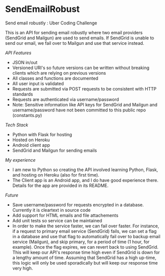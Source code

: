 # SendEmailRobust
Send email robustly : Uber Coding Challenge

This is an API for sending email robustly where two email providers (SendGrid and Mailgun) are used to send emails. If SendGrid is unable to send our email, we fail over to Mailgun and use that service instead.

_API Features_
* JSON in/out
* Versioned URI's so future versions can be written without breaking clients which are relying on previous versions
* All classes and functions are documented
* All user input is validated
* Requests are submitted via POST requests to be consistent with HTTP standards
* Requests are authenticated via username/password
* Note: Sensitive information like API keys for SendGrid and Mailgun and username/password have not been committed to this public repo (constants.py)

_Tech Stack_
* Python with Flask for hosting
* Hosted on Heroku
* Android client app
* SendGrid and Mailgun for sending emails

_My experience_
* I am new to Python so creating the API involved learning Python, Flask, and hosting on Heroku (also for first time). 
* The Client app is an Android app, and I do have good experience there. Details for the app are provided in its README.

_Future_
* Save username/password for requests encrypted in a database. Currently it is cleartext in source code
* Add support for HTML emails and file attachements
* Add unit tests so service can be maintained
* In order to make the service faster, we can fail over faster. For instance, if a request to primary email service (SendGrid)  fails, we can set a flag in a database and use that flag to automatically fail over to backup email service (Mailgun), and skip primary, for a period of time (1 hour, for example). Once the flag expires, we can revert back to using SendGrid. This will keep our API's response time high even if SendGrid is down for a lengthy amount of time. Assuming that SendGrid has a high up-time, this logic will only be used sporadically but will keep our response time very high.




